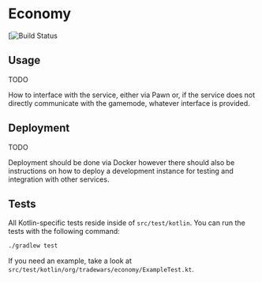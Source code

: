 # Economy

[![Build Status](https://travis-ci.org/TradeWars/Economy.svg?branch=master)

## Usage

TODO

How to interface with the service, either via Pawn or, if the service does not
directly communicate with the gamemode, whatever interface is provided.

## Deployment

TODO

Deployment should be done via Docker however there should also be instructions
on how to deploy a development instance for testing and integration with other
services.

## Tests

All Kotlin-specific tests reside inside of `src/test/kotlin`.
You can run the tests with the following command:

```bash
./gradlew test
```

If you need an example, take a look at `src/test/kotlin/org/tradewars/economy/ExampleTest.kt`.